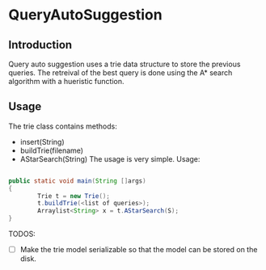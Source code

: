 # QueryAutoSuggestion
## Introduction
Query auto suggestion uses a trie data structure to store the previous queries. The retreival of the best query is done using the A* search algorithm with a hueristic function.

## Usage
The trie class contains methods:
- insert(String)
- buildTrie(filename)
- AStarSearch(String)
The usage is very simple. Usage:
```java

public static void main(String []args)
{
        Trie t = new Trie();
        t.buildTrie(<list of queries>);
        Arraylist<String> x = t.AStarSearch(S);
}
```

TODOS:
- [ ] Make the trie model serializable so that the model can be stored on the disk.
